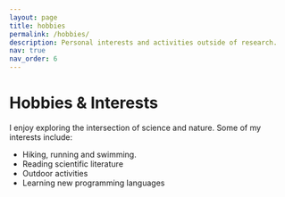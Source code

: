 ```yaml
---
layout: page
title: hobbies
permalink: /hobbies/
description: Personal interests and activities outside of research.
nav: true
nav_order: 6
---
```


# Hobbies & Interests

I enjoy exploring the intersection of science and nature. Some of my interests include:

- Hiking, running and swimming.
- Reading scientific literature
- Outdoor activities
- Learning new programming languages
